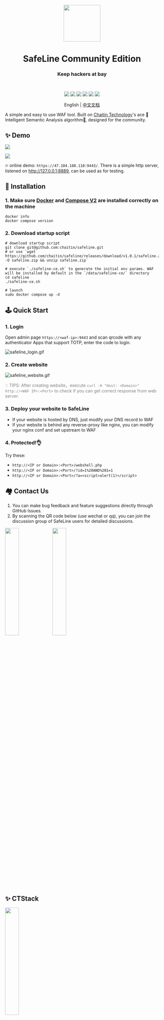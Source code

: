 <p align="center">
  <img src="https://ctstack-oss.oss-cn-beijing.aliyuncs.com/veinmind/safeline-assets/safeline_logo.png" width="120">
</p>
<h1 align="center">SafeLine Community Edition</h1>
<h3 align="center">Keep hackers at bay</h3>
<br>
<p align="center">
  <img src="https://img.shields.io/badge/SafeLine-BEST_WAF-blue">
  <img src="https://img.shields.io/github/release/chaitin/safeline.svg?color=blue" />
  <img src="https://img.shields.io/github/release-date/chaitin/safeline.svg?color=blue&label=update" />
  <img src="https://img.shields.io/docker/v/chaitin/safeline-mgt-api?color=blue">
  <img src="https://img.shields.io/github/license/chaitin/safeline?color=blue">
  <img src="https://img.shields.io/github/stars/chaitin/safeline?style=social">
</p>

<p align="center"> English | <a href="README_CN.md">中文文档</a> </p>

A simple and easy to use WAF tool. Built on [Chaitin Technology](https://www.chaitin.cn/en/)'s ace 🤖️Intelligent Semantic Analysis algorithm🤖️, designed for the community.

## ✨ Demo

![](https://ctstack-oss.oss-cn-beijing.aliyuncs.com/veinmind/safeline-assets/safeline_detect_log.gif)

![](https://ctstack-oss.oss-cn-beijing.aliyuncs.com/veinmind/safeline-assets/safeline_website.gif)

🔥 online demo: `https://47.104.188.110:9443/`. There is a simple http server, listened on http://127.0.0.1:8889, can be used as for testing.

## 🚀 Installation

### 1. Make sure [Docker](https://docs.docker.com/engine/install/) and [Compose V2](https://docs.docker.com/compose/install/) are installed correctly on the machine 
```
docker info
docker compose version
```

### 2. Download startup script

```shell
# download startup script
git clone git@github.com:chaitin/safeline.git
# or use `wget https://github.com/chaitin/safeline/releases/download/v1.0.1/safeline.zip -O safeline.zip && unzip safeline.zip`

# execute `./safeline-ce.sh` to generate the initial env params. WAF will be installed by default in the `/data/safeline-ce/` directory
cd safeline
./safeline-ce.sh

# launch
sudo docker compose up -d
```

## 🕹️ Quick Start

### 1. Login

Open admin page `https://<waf-ip>:9443` and scan qrcode with any authenticator Apps that support TOTP, enter the code to login.

![safeline_login.gif](https://ctstack-oss.oss-cn-beijing.aliyuncs.com/veinmind/safeline-assets/safeline_login.gif)

### 2. Create website

![safeline_website.gif](https://ctstack-oss.oss-cn-beijing.aliyuncs.com/veinmind/safeline-assets/safeline_website.gif)

<font color=grey>💡 TIPS: After creating website，execute `curl -H "Host: <Domain>" http://<WAF IP>:<Port>` to check if you can get correct response from web server.</font>

### 3. Deploy your website to SafeLine

- If your website is hosted by DNS, just modify your DNS record to WAF
- If your website is behind any reverse-proxy like nginx, you can modify your nginx conf and set upstream to WAF

### 4. Protected!👌

Try these:

- `http://<IP or Domain>:<Port>/webshell.php`
- `http://<IP or Domain>:<Port>/?id=1%20AND%201=1`
- `http://<IP or Domain>:<Port>/?a=<script>alert(1)</script>`

## 🏘️ Contact Us

1. You can make bug feedback and feature suggestions directly through GitHub Issues.
2. By scanning the QR code below (use wechat or qq), you can join the discussion group of SafeLine users for detailed discussions.

<img src="https://ctstack-oss.oss-cn-beijing.aliyuncs.com/veinmind/safeline-assets/safeline_wx_light.jpg" width="30%" />
<img src="https://ctstack-oss.oss-cn-beijing.aliyuncs.com/veinmind/safeline-assets/safeline_qq_light.jpg" width="30%" />

## ✨ CTStack
<img src="https://ctstack-oss.oss-cn-beijing.aliyuncs.com/CT%20Stack-2.png" width="30%" />

SafeLine has already joined [CTStack](https://stack.chaitin.com/tool/detail?id=717) community.
